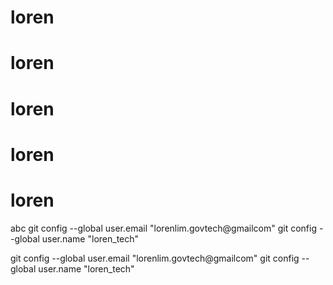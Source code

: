 # loren
# loren
# loren
# loren
# loren
abc
git config --global user.email "lorenlim.govtech@gmailcom"
  git config --global user.name "loren_tech"

  git config --global user.email "lorenlim.govtech@gmailcom"
  git config --global user.name "loren_tech"